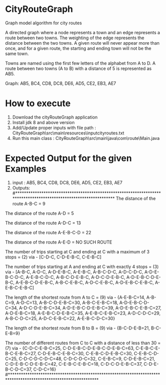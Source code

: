 # CityRouteGraph
Graph model algorithm for city routes

A directed graph where a node represents a town and an edge represents a route between two towns.  The weighting of the edge represents the distance between the two towns.  A given route will never appear more than once, and for a given route, the starting and ending town will not be the same town.

Towns are named using the first few letters of the alphabet from A to D.  A route between two towns (A to B) with a distance of 5 is represented as AB5.

Graph: AB5, BC4, CD8, DC8, DE6, AD5, CE2, EB3, AE7

# How to execute
1. Download the cityRouteGraph application
2. Install jdk 8 and above version
3. Add/Update proper inputs with file path : CityRouteGraph\src\main\resources\inputcityroutes.txt 
4. Run this main class : CityRouteGraph\src\main\java\com\route\Main.java

# Expected Output for the given Examples
1. input : AB5, BC4, CD8, DC8, DE6, AD5, CE2, EB3, AE7
2. Outputs:
#******************************************************************************************************************
The distance of the route A-B-C = 9

The distance of the route A-D = 5

The distance of the route A-D-C = 13

The distance of the route A-E-B-C-D = 22

The distance of the route A-E-D = NO SUCH ROUTE

The number of trips starting at C and ending at C with a maximum of 3 stops = (2) via - [C-D-C, C-D-E-B-C, C-E-B-C]

The number of trips starting at A and ending at C with exactly 4 stops = (3) via - [A-B-C, A-D-C, A-D-E-B-C, A-E-B-C, A-B-C-D-C, A-D-C-D-C, A-D-E-B-C-D-C, A-E-B-C-D-C, A-B-C-D-E-B-C, A-D-C-D-E-B-C, A-D-E-B-C-D-E-B-C, A-E-B-C-D-E-B-C, A-B-C-E-B-C, A-D-C-E-B-C, A-D-E-B-C-E-B-C, A-E-B-C-E-B-C]

The length of the shortest route from A to C = (9) via - {A-E-B-C=14, A-B-C=9, A-D-C=13, A-B-C-D-E-B-C=30, A-B-C-E-B-C=18, A-D-E-B-C-D-C=34, A-D-C-D-E-B-C=34, A-D-E-B-C-D-E-B-C=39, A-D-E-B-C-E-B-C=27, A-D-E-B-C=18, A-E-B-C-D-E-B-C=35, A-E-B-C-E-B-C=23, A-D-C-D-C=29, A-B-C-D-C=25, A-D-C-E-B-C=22, A-E-B-C-D-C=30}

The length of the shortest route from B to B = (9) via - {B-C-D-E-B=21, B-C-E-B=9}

The number of different routes from C to C with a distance of less than 30 = (7) via - {C-D-C-E-B-C=25, C-D-E-B-C-D-E-B-C-D-E-B-C=63, C-E-B-C-E-B-C-E-B-C=27, C-D-E-B-C-E-B-C=30, C-E-B-C-D-E-B-C=30, C-E-B-C-D-C=25, C-D-C-D-C-D-C=48, C-D-C-D-C=32, C-E-B-C=9, C-D-E-B-C=21, C-D-E-B-C-D-E-B-C=42, C-E-B-C-E-B-C=18, C-D-C-D-E-B-C=37, C-D-E-B-C-D-C=37, C-D-C=16}
#*****************************************************************************************************************


